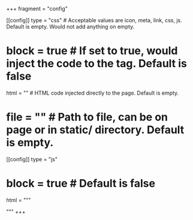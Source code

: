 +++
fragment = "config"

[[config]]
  type = "css" # Acceptable values are icon, meta, link, css, js. Default is empty. Would not add anything on empty.
  # block = true # If set to true, would inject the code to the <head> tag. Default is false
  html = "<link rel='stylesheet' href='https://bootswatch.com/4/united/bootstrap.min.css'>" # HTML code injected directly to the page. Default is empty.
  # file = "" # Path to file, can be on page or in static/ directory. Default is empty.

[[config]]
  type = "js"
  # block = true # Default is false
  html = """
  <script>
    document.getElementsByTagName("body")[0].style.cursor = "url('http://wiki-devel.sugarlabs.org/images/e/e2/Arrow.cur'), auto";
  </script>
  """
+++
